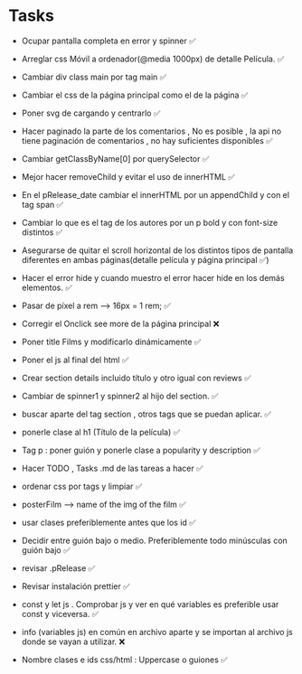 
# Tasks
- Ocupar pantalla completa en error y spinner ✅


- Arreglar css Móvil a ordenador(@media 1000px) de detalle Película.          ✅


- Cambiar div class main por tag main ✅


- Cambiar el css de la página principal como el de la página ✅


- Poner svg de cargando y centrarlo ✅


- Hacer paginado la parte de los comentarios , No es posible , la api no tiene paginación de comentarios , no hay suficientes disponibles ✅


- Cambiar getClassByName[0] por querySelector ✅


- Mejor hacer removeChild y evitar el uso de innerHTML  ✅


- En el pRelease_date cambiar el innerHTML por un appendChild y con el tag span  ✅


- Cambiar lo que es el tag de los autores por un p bold y con font-size distintos ✅


- Asegurarse de quitar el scroll horizontal de los distintos tipos de pantalla diferentes en ambas páginas(detalle película  y página principal ✅)


- Hacer el error hide y cuando muestro el error hacer hide en los demás elementos. ✅


- Pasar de píxel a rem  -->  16px = 1 rem; ✅


- Corregir el Onclick see more de la página principal ❌


- Poner title Films y modificarlo dinámicamente ✅


- Poner el js al final del html ✅

 
- Crear section details incluido título y otro igual con reviews ✅

  
- Cambiar de spinner1 y spinner2 al hijo del section. ✅

  
- buscar aparte del tag section , otros tags que se puedan aplicar. ✅

  
- ponerle clase al h1 (Título de la película) ✅

  
- Tag p : poner guión y ponerle clase a popularity y description ✅

  
- Hacer TODO , Tasks .md de las tareas a hacer ✅
  

- ordenar css por tags y limpiar ✅


- posterFilm --> name of the img of the film ✅
  

- usar clases preferiblemente antes que los id ✅


-  Decidir entre guión bajo o medio. Preferiblemente todo minúsculas con guión bajo ✅
  
  
- revisar .pRelease ✅

 
- Revisar instalación  prettier ✅


- const y let js . Comprobar js y ver en qué variables es preferible usar const y viceversa. ✅

  
- info (variables js) en común en archivo aparte y se importan al archivo js donde se vayan a utilizar. ❌

  
- Nombre clases e ids css/html : Uppercase o guiones ✅